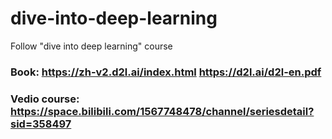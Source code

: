 # dive-into-deep-learning
Follow "dive into deep learning" course

### Book: https://zh-v2.d2l.ai/index.html  https://d2l.ai/d2l-en.pdf
### Vedio course: https://space.bilibili.com/1567748478/channel/seriesdetail?sid=358497
